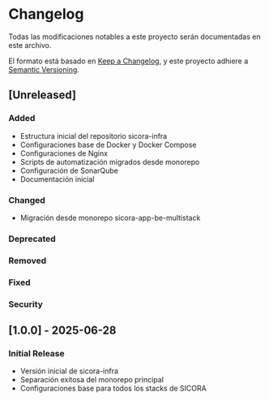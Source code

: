 # Changelog

Todas las modificaciones notables a este proyecto serán documentadas en este archivo.

El formato está basado en [Keep a Changelog](https://keepachangelog.com/en/1.0.0/),
y este proyecto adhiere a [Semantic Versioning](https://semver.org/spec/v2.0.0.html).

## [Unreleased]

### Added

- Estructura inicial del repositorio sicora-infra
- Configuraciones base de Docker y Docker Compose
- Configuraciones de Nginx
- Scripts de automatización migrados desde monorepo
- Configuración de SonarQube
- Documentación inicial

### Changed

- Migración desde monorepo sicora-app-be-multistack

### Deprecated

### Removed

### Fixed

### Security

## [1.0.0] - 2025-06-28

### Initial Release

- Versión inicial de sicora-infra
- Separación exitosa del monorepo principal
- Configuraciones base para todos los stacks de SICORA
